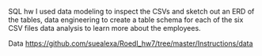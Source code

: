 
SQL hw
I used data modeling to inspect the CSVs and sketch out an ERD of the tables, data engineering to create a table schema for each of the six CSV files data analysis to learn more about the employees.


Data   https://github.com/suealexa/Roedl_hw7/tree/master/Instructions/data

